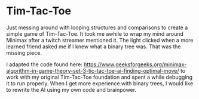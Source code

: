 # Tim-Tac-Toe

Just messing around with looping structures and comparisons to create a simple game of Tim-Tac-Toe.  It took me awhile 
to wrap my mind around Minimax after a twitch streamer mentioned it. The light clicked when a more learned friend asked
me if I knew what a binary tree was.  That was the missing piece.  

I adapted the code found here: 
https://www.geeksforgeeks.org/minimax-algorithm-in-game-theory-set-3-tic-tac-toe-ai-finding-optimal-move/ to work with my 
original Tim-Tac-Toe foundation and spent a while debugging it to run properly.  When I get more experience with binary 
trees, I would like to rewrite the AI using my own code and brainpower.
